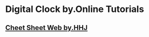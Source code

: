 # Digital Clock by.Online Tutorials

## [Cheet Sheet Web by.HHJ](https://hyungjinhan.github.io/First_Team_Project/Other_Reference/cheat_sheet/index.html)

